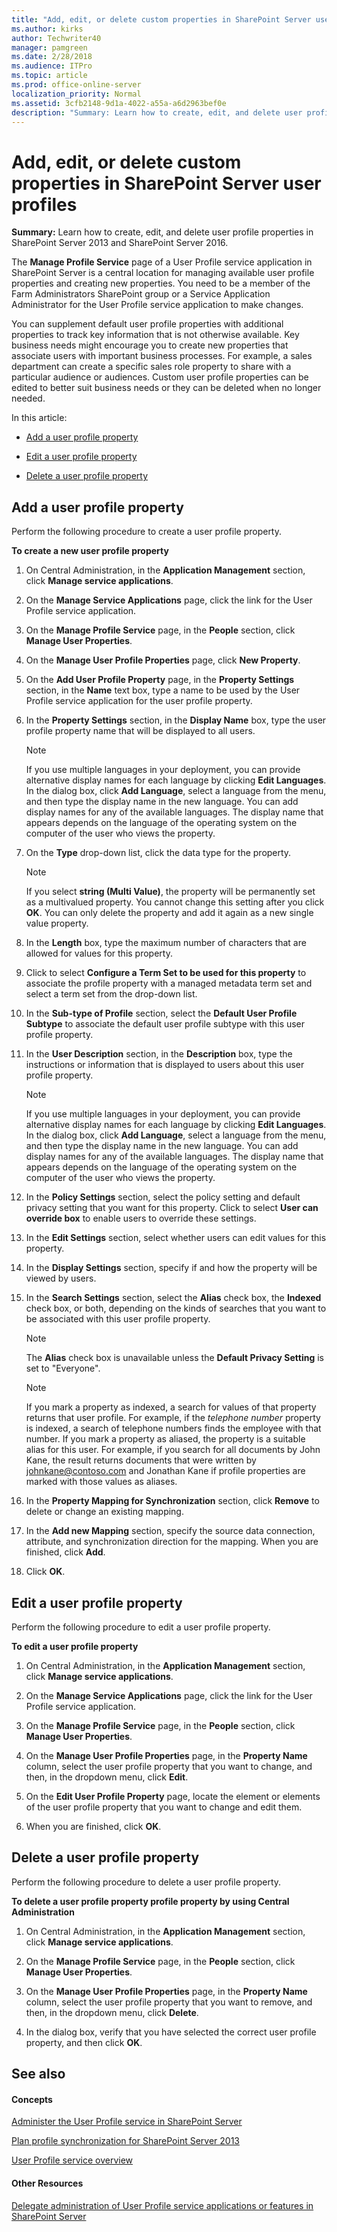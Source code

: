 ```yaml
---
title: "Add, edit, or delete custom properties in SharePoint Server user profiles"
ms.author: kirks
author: Techwriter40
manager: pamgreen
ms.date: 2/28/2018
ms.audience: ITPro
ms.topic: article
ms.prod: office-online-server
localization_priority: Normal
ms.assetid: 3cfb2148-9d1a-4022-a55a-a6d2963bef0e
description: "Summary: Learn how to create, edit, and delete user profile properties in SharePoint Server 2013 and SharePoint Server 2016."
---
```


# Add, edit, or delete custom properties in SharePoint Server user profiles

 **Summary:** Learn how to create, edit, and delete user profile properties in SharePoint Server 2013 and SharePoint Server 2016. 
  
The **Manage Profile Service** page of a User Profile service application in SharePoint Server is a central location for managing available user profile properties and creating new properties. You need to be a member of the Farm Administrators SharePoint group or a Service Application Administrator for the User Profile service application to make changes. 
  
You can supplement default user profile properties with additional properties to track key information that is not otherwise available. Key business needs might encourage you to create new properties that associate users with important business processes. For example, a sales department can create a specific sales role property to share with a particular audience or audiences. Custom user profile properties can be edited to better suit business needs or they can be deleted when no longer needed.
  
In this article:
  
- [Add a user profile property](add-edit-or-delete-custom-properties-for-a-user-profile.md#create)
    
- [Edit a user profile property](add-edit-or-delete-custom-properties-for-a-user-profile.md#edit)
    
- [Delete a user profile property](add-edit-or-delete-custom-properties-for-a-user-profile.md#delete)
    
## Add a user profile property
<a name="create"> </a>

Perform the following procedure to create a user profile property.
  
 **To create a new user profile property**
  
1. On Central Administration, in the **Application Management** section, click **Manage service applications**.
    
2. On the **Manage Service Applications** page, click the link for the User Profile service application. 
    
3. On the **Manage Profile Service** page, in the **People** section, click **Manage User Properties**.
    
4. On the **Manage User Profile Properties** page, click **New Property**.
    
5. On the **Add User Profile Property** page, in the **Property Settings** section, in the **Name** text box, type a name to be used by the User Profile service application for the user profile property. 
    
6. In the **Property Settings** section, in the **Display Name** box, type the user profile property name that will be displayed to all users. 
    
    > [!NOTE]
    > If you use multiple languages in your deployment, you can provide alternative display names for each language by clicking **Edit Languages**. In the dialog box, click **Add Language**, select a language from the menu, and then type the display name in the new language. You can add display names for any of the available languages. The display name that appears depends on the language of the operating system on the computer of the user who views the property. 
  
7. On the **Type** drop-down list, click the data type for the property. 
    
    > [!NOTE]
    > If you select **string (Multi Value)**, the property will be permanently set as a multivalued property. You cannot change this setting after you click **OK**. You can only delete the property and add it again as a new single value property. 
  
8. In the **Length** box, type the maximum number of characters that are allowed for values for this property. 
    
9. Click to select **Configure a Term Set to be used for this property** to associate the profile property with a managed metadata term set and select a term set from the drop-down list. 
    
10. In the **Sub-type of Profile** section, select the **Default User Profile Subtype** to associate the default user profile subtype with this user profile property. 
    
11. In the **User Description** section, in the **Description** box, type the instructions or information that is displayed to users about this user profile property. 
    
    > [!NOTE]
    > If you use multiple languages in your deployment, you can provide alternative display names for each language by clicking **Edit Languages**. In the dialog box, click **Add Language**, select a language from the menu, and then type the display name in the new language. You can add display names for any of the available languages. The display name that appears depends on the language of the operating system on the computer of the user who views the property. 
  
12. In the **Policy Settings** section, select the policy setting and default privacy setting that you want for this property. Click to select **User can override box** to enable users to override these settings. 
    
13. In the **Edit Settings** section, select whether users can edit values for this property. 
    
14. In the **Display Settings** section, specify if and how the property will be viewed by users. 
    
15. In the **Search Settings** section, select the **Alias** check box, the **Indexed** check box, or both, depending on the kinds of searches that you want to be associated with this user profile property. 
    
    > [!NOTE]
    > The **Alias** check box is unavailable unless the **Default Privacy Setting** is set to "Everyone". 
  
    > [!NOTE]
    > If you mark a property as indexed, a search for values of that property returns that user profile. For example, if the  _telephone number_ property is indexed, a search of telephone numbers finds the employee with that number. If you mark a property as aliased, the property is a suitable alias for this user. For example, if you search for all documents by John Kane, the result returns documents that were written by johnkane@contoso.com and Jonathan Kane if profile properties are marked with those values as aliases. 
  
16. In the **Property Mapping for Synchronization** section, click **Remove** to delete or change an existing mapping. 
    
17. In the **Add new Mapping** section, specify the source data connection, attribute, and synchronization direction for the mapping. When you are finished, click **Add**.
    
18. Click **OK**.
    
## Edit a user profile property
<a name="edit"> </a>

Perform the following procedure to edit a user profile property.
  
 **To edit a user profile property**
  
1. On Central Administration, in the **Application Management** section, click **Manage service applications**.
    
2. On the **Manage Service Applications** page, click the link for the User Profile service application. 
    
3. On the **Manage Profile Service** page, in the **People** section, click **Manage User Properties**.
    
4. On the **Manage User Profile Properties** page, in the **Property Name** column, select the user profile property that you want to change, and then, in the dropdown menu, click **Edit**.
    
5. On the **Edit User Profile Property** page, locate the element or elements of the user profile property that you want to change and edit them. 
    
6. When you are finished, click **OK**.
    
## Delete a user profile property
<a name="delete"> </a>

Perform the following procedure to delete a user profile property.
  
 **To delete a user profile property profile property by using Central Administration**
  
1. On Central Administration, in the **Application Management** section, click **Manage service applications**.
    
2. On the **Manage Profile Service** page, in the **People** section, click **Manage User Properties**.
    
3. On the **Manage User Profile Properties** page, in the **Property Name** column, select the user profile property that you want to remove, and then, in the dropdown menu, click **Delete**.
    
4. In the dialog box, verify that you have selected the correct user profile property, and then click **OK**.
    
## See also
<a name="delete"> </a>

#### Concepts

[Administer the User Profile service in SharePoint Server](user-profile-service-administration.md)
  
[Plan profile synchronization for SharePoint Server 2013](plan-profile-synchronization-for-sharepoint-server-2013.md)
  
[User Profile service overview](../install/user-profile-service-overview.md)
#### Other Resources

[Delegate administration of User Profile service applications or features in SharePoint Server](http://technet.microsoft.com/library/9136a204-9877-4591-a7e5-0cdeda60114e%28Office.14%29.aspx)


